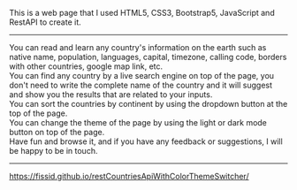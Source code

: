 This is a web page that I used HTML5, CSS3, Bootstrap5, JavaScript and RestAPI to create it.</br> <hr>
You can read and learn any country's information on the earth such as native name, population, languages, capital, timezone, calling code, borders with other countries, google map link, etc. </br>
You can find any country by a live search engine on top of the page, you don't need to write the complete name of the country and it will suggest and show you the results that are related to your inputs. </br>
You can sort the countries by continent by using the dropdown button at the top of the page. </br>
You can change the theme of the page by using the light or dark mode button on top of the page. </br>
Have fun and browse it, and if you have any feedback or suggestions, I will be happy to be in touch. </br> <hr>
https://fissid.github.io/restCountriesApiWithColorThemeSwitcher/
